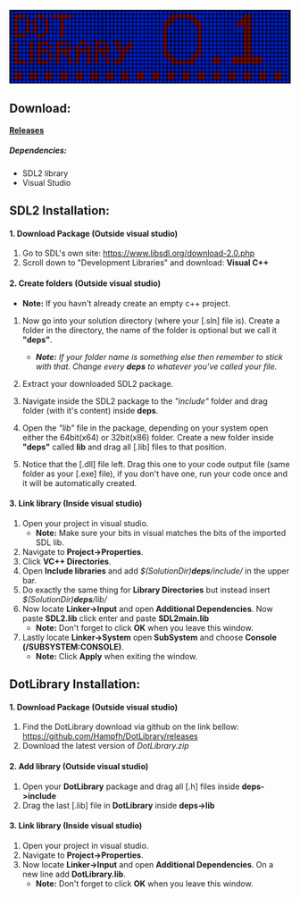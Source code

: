 ![alt text](https://github.com/Hampfh/DotLibrary/blob/master/logo.png "DotLibrary")

## Download:
[**Releases**](https://github.com/Hampfh/DotLibrary/releases "Take me to the download page")

##### Dependencies:
* SDL2 library
* Visual Studio

## SDL2 Installation:
#### 1. Download Package (Outside visual studio)
  1. Go to SDL's own site: https://www.libsdl.org/download-2.0.php
  2. Scroll down to "Development Libraries" and download: 
   **Visual C++**

#### 2. Create folders (Outside visual studio)
  * **Note:** If you havn't already create an empty c++ project.
  1. Now go into your solution directory (where your [.sln] file is).
Create a folder in the directory, the name of the folder is optional but we call it **"deps"**. 
     * _**Note:** If your folder name is something else then remember to stick with that. Change every **deps** to whatever you've called your file._

  2. Extract your downloaded SDL2 package.
  3. Navigate inside the SDL2 package to the _"include"_ folder and drag folder (with it's content) inside **deps**.
  4. Open the _"lib"_ file in the package, depending on your system open either the 64bit(x64) or 32bit(x86) folder.
Create a new folder inside **"deps"** called **lib** and drag all [.lib] files to that position.
  5. Notice that the [.dll] file left. Drag this one to your code output file (same folder as your [.exe] file), if you don't have one, run your code once and it will be automatically created. 

#### 3. Link library (Inside visual studio)
  1. Open your project in visual studio. 
     * **Note:** Make sure your bits in visual matches the bits of the imported SDL lib.
  2. Navigate to **Project->Properties**. 
  3. Click **VC++ Directories**. 
  4. Open **Include libraries** and add _$(SolutionDir)**deps**/include/_ in the upper bar. 
  5. Do exactly the same thing for **Library Directories** but instead insert _$(SolutionDir)**deps**/lib/_
  6. Now locate **Linker->Input** and open **Additional Dependencies**. Now paste **SDL2.lib** click enter and paste **SDL2main.lib**
     * **Note:** Don't forget to click **OK** when you leave this window.
  7. Lastly locate **Linker->System** open **SubSystem** and choose **Console (/SUBSYSTEM:CONSOLE)**.
     * **Note:** Click **Apply** when exiting the window.


## DotLibrary Installation:
#### 1. Download Package (Outside visual studio)
  1. Find the DotLibrary download via github on the link bellow: https://github.com/Hampfh/DotLibrary/releases
  2. Download the latest version of _DotLibrary.zip_

#### 2. Add library (Outside visual studio)
  1. Open your **DotLibrary** package and drag all [.h] files inside **deps->include**
  2. Drag the last [.lib] file in **DotLibrary** inside **deps->lib**

#### 3. Link library (Inside visual studio)
  1. Open your project in visual studio. 
  2. Navigate to **Project->Properties**. 
  3. Now locate **Linker->Input** and open **Additional Dependencies**. On a new line add **DotLibrary.lib**.
     * **Note:** Don't forget to click **OK** when you leave this window.
